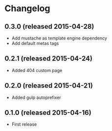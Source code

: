 # Changelog

## 0.3.0 (released 2015-04-28)

* Add mustache as template engine dependency
* Add default metas tags

## 0.2.1 (released 2015-04-24)

* Added 404 custom page

## 0.2.0 (released 2015-04-21)

* Added gulp autoprefixer

## 0.1.0 (released 2015-04-16)

* First release
